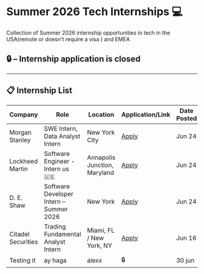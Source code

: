 # Summer 2026 Tech Internships 💻

Collection of Summer 2026 internship opportunities in tech in the USA(remote or doesn't require a visa ) and EMEA
 
## 🔒 – Internship application is closed  
---

## 📋 Internship List

| Company           | Role                                           | Location                        | Application/Link | Date Posted |
|------------------|------------------------------------------------|----------------------------------|------------------|-------------|
| Morgan Stanley   | SWE Intern, Data Analyst Intern                | New York City                    | [Apply](#)       | Jun 24      |
| Lockheed Martin  | Software Engineer - Intern us 🇺🇸              | Annapolis Junction, Maryland     | [Apply](#)       | Jun 24      |
| D. E. Shaw       | Software Developer Intern – Summer 2026        | New York                         | [Apply](#)       | Jun 24      |
| Citadel Securities| Trading Fundamental Analyst Intern             | Miami, FL / New York, NY         | [Apply](#)       | Jun 16      |
| Testing it        | ay haga                                        | alexx                            |  🔒             |  30 jun      |
